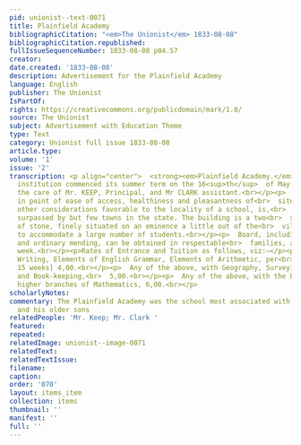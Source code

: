 ```yaml
---
pid: unionist--text-0071
title: Plainfield Academy
bibliographicCitation: "<em>The Unionist</em> 1833-08-08"
bibliographicCitation.republished: 
fullIssueSequenceNumber: 1833-08-08 p04.57
creator: 
date.created: '1833-08-08'
description: Advertisement for the Plainfield Academy
language: English
publisher: The Unionist
IsPartOf: 
rights: https://creativecommons.org/publicdomain/mark/1.0/
source: The Unionist
subject: Advertisement with Education Theme
type: Text
category: Unionist full issue 1833-08-08
article.type: 
volume: '1'
issue: '2'
transcription: <p align="center">  <strong><em>Plainfield Academy.</em></strong></p><p>  THIS
  institution commenced its summer term on the 16<sup>th</sup>  of May last, under
  the care of Mr. KEEP, Principal, and Mr CLARK assistant.<br></p><p>  Plainfield,
  in point of ease of access, healthiness and pleasantness of<br>  situation, and
  other considerations favorable to the locality of a school, is,<br>  it is believed,
  surpassed by but few towns in the state. The building is a two<br>  story edifice
  of stone, finely situated on an eminence a little out of the<br>  village, and arranged
  to accommodate a large number of students.<br></p><p>  Board, including washing
  and ordinary mending, can be obtained in respectable<br>  families, at $1,50 per
  week.<br></p><p>Rates of Entrance and Tuition as follows, viz:—</p><p>Entrance 1,00.</p><p>  Reading,
  Writing, Elements of English Grammar, Elements of Arithmetic, per<br>  term, [of
  15 weeks] 4,00.<br></p><p>  Any of the above, with Geography, Surveying, Navigation
  and Book-keeping,<br>  5,00.<br></p><p>  Any of the above, with the Languages or
  higher branches of Mathematics, 6,00.<br></p>
scholarlyNotes: 
commentary: The Plainfield Academy was the school most associated with Rinaldo Burleigh
  and his older sons
relatedPeople: 'Mr. Keep; Mr. Clark '
featured: 
repeated: 
relatedImage: unionist--image-0071
relatedText: 
relatedTextIssue: 
filename: 
caption: 
order: '070'
layout: items_item
collection: items
thumbnail: ''
manifest: ''
full: ''
---
```

